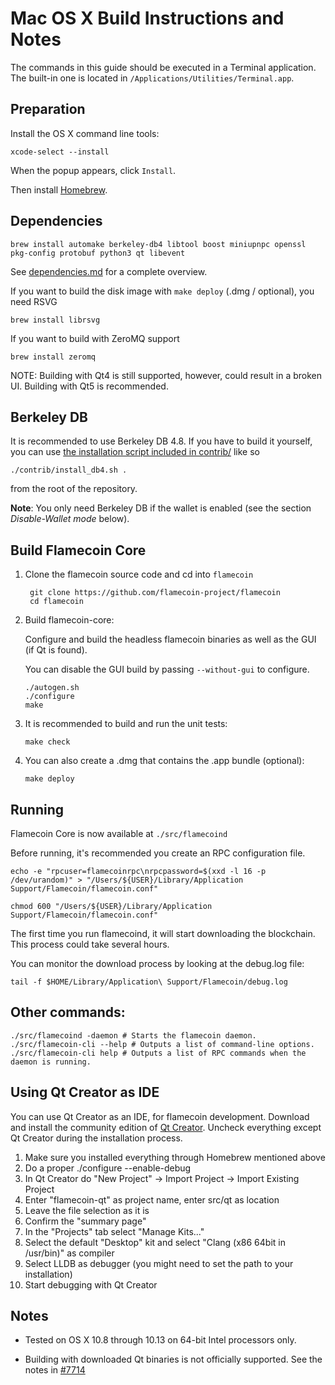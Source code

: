 Mac OS X Build Instructions and Notes
====================================
The commands in this guide should be executed in a Terminal application.
The built-in one is located in `/Applications/Utilities/Terminal.app`.

Preparation
-----------
Install the OS X command line tools:

`xcode-select --install`

When the popup appears, click `Install`.

Then install [Homebrew](https://brew.sh).

Dependencies
----------------------

    brew install automake berkeley-db4 libtool boost miniupnpc openssl pkg-config protobuf python3 qt libevent

See [dependencies.md](dependencies.md) for a complete overview.

If you want to build the disk image with `make deploy` (.dmg / optional), you need RSVG

    brew install librsvg

If you want to build with ZeroMQ support
    
    brew install zeromq

NOTE: Building with Qt4 is still supported, however, could result in a broken UI. Building with Qt5 is recommended.

Berkeley DB
-----------
It is recommended to use Berkeley DB 4.8. If you have to build it yourself,
you can use [the installation script included in contrib/](/contrib/install_db4.sh)
like so

```shell
./contrib/install_db4.sh .
```

from the root of the repository.

**Note**: You only need Berkeley DB if the wallet is enabled (see the section *Disable-Wallet mode* below).

Build Flamecoin Core
------------------------

1. Clone the flamecoin source code and cd into `flamecoin`

        git clone https://github.com/flamecoin-project/flamecoin
        cd flamecoin

2.  Build flamecoin-core:

    Configure and build the headless flamecoin binaries as well as the GUI (if Qt is found).

    You can disable the GUI build by passing `--without-gui` to configure.

        ./autogen.sh
        ./configure
        make

3.  It is recommended to build and run the unit tests:

        make check

4.  You can also create a .dmg that contains the .app bundle (optional):

        make deploy

Running
-------

Flamecoin Core is now available at `./src/flamecoind`

Before running, it's recommended you create an RPC configuration file.

    echo -e "rpcuser=flamecoinrpc\nrpcpassword=$(xxd -l 16 -p /dev/urandom)" > "/Users/${USER}/Library/Application Support/Flamecoin/flamecoin.conf"

    chmod 600 "/Users/${USER}/Library/Application Support/Flamecoin/flamecoin.conf"

The first time you run flamecoind, it will start downloading the blockchain. This process could take several hours.

You can monitor the download process by looking at the debug.log file:

    tail -f $HOME/Library/Application\ Support/Flamecoin/debug.log

Other commands:
-------

    ./src/flamecoind -daemon # Starts the flamecoin daemon.
    ./src/flamecoin-cli --help # Outputs a list of command-line options.
    ./src/flamecoin-cli help # Outputs a list of RPC commands when the daemon is running.

Using Qt Creator as IDE
------------------------
You can use Qt Creator as an IDE, for flamecoin development.
Download and install the community edition of [Qt Creator](https://www.qt.io/download/).
Uncheck everything except Qt Creator during the installation process.

1. Make sure you installed everything through Homebrew mentioned above
2. Do a proper ./configure --enable-debug
3. In Qt Creator do "New Project" -> Import Project -> Import Existing Project
4. Enter "flamecoin-qt" as project name, enter src/qt as location
5. Leave the file selection as it is
6. Confirm the "summary page"
7. In the "Projects" tab select "Manage Kits..."
8. Select the default "Desktop" kit and select "Clang (x86 64bit in /usr/bin)" as compiler
9. Select LLDB as debugger (you might need to set the path to your installation)
10. Start debugging with Qt Creator

Notes
-----

* Tested on OS X 10.8 through 10.13 on 64-bit Intel processors only.

* Building with downloaded Qt binaries is not officially supported. See the notes in [#7714](https://github.com/bitcoin/bitcoin/issues/7714)
